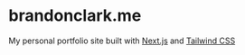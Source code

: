 # brandonclark.me

My personal portfolio site built with [Next.js](https://nextjs.org/) and
[Tailwind CSS](https://tailwindcss.com)
